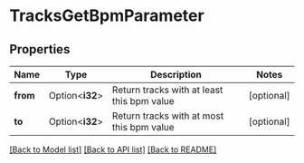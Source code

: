 # TracksGetBpmParameter

## Properties

Name | Type | Description | Notes
------------ | ------------- | ------------- | -------------
**from** | Option<**i32**> | Return tracks with at least this bpm value | [optional]
**to** | Option<**i32**> | Return tracks with at most this bpm value | [optional]

[[Back to Model list]](../README.md#documentation-for-models) [[Back to API list]](../README.md#documentation-for-api-endpoints) [[Back to README]](../README.md)


